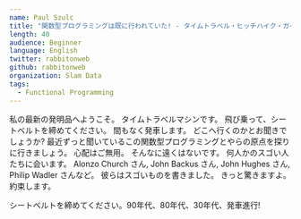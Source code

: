 ```yaml
---
name: Paul Szulc
title: "関数型プログラミングは既に行われていた! - タイムトラベル・ヒッチハイク・ガイド"
length: 40
audience: Beginner
language: English
twitter: rabbitonweb
github: rabbitonweb
organization: Slam Data
tags:
  - Functional Programming
---
```

私の最新の発明品へようこそ。
タイムトラベルマシンです。
飛び乗って、シートベルトを締めてください。
間もなく発車します。
どこへ行くのかとお聞きでしょうか?
最近ずっと聞いているこの関数型プログラミングとやらの原点を探りに行きましょう。
心配はご無用。
そんなに遠くはないです。
何人かのスゴい人たちに会います。
Alonzo Church さん, John Backus さん, John Hughes さん, Philip Wadler さんなど。
彼らはスゴいものを書きました。
きっと驚きますよ。
約束します。

シートベルトを締めてください。90年代、80年代、30年代、発車進行!
